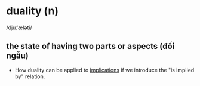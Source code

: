 # duality (n)

/djuːˈæləti/

## the state of having two parts or aspects (đối ngẫu)

- How duality can be applied to [implications](../i/implication-n.md#a-possible-effect-or-result-of-an-action-or-a-decision) if we introduce the "is implied by" relation.